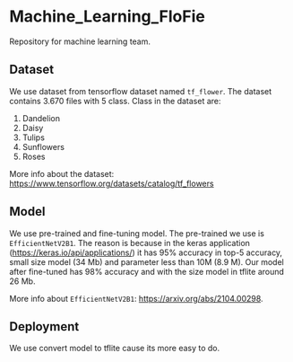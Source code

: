 # Machine_Learning_FloFie
Repository for machine learning team.

## Dataset
We use dataset from tensorflow dataset named `tf_flower`. The dataset contains 3.670 files with 5 class. Class in the dataset are:
1. Dandelion
2. Daisy
3. Tulips
4. Sunflowers
5. Roses

More info about the dataset: https://www.tensorflow.org/datasets/catalog/tf_flowers

## Model
We use pre-trained and fine-tuning model. The pre-trained we use is `EfficientNetV2B1`. The reason is because in the keras application (https://keras.io/api/applications/) it has 95% accuracy in top-5 accuracy, small size model (34 Mb) and parameter less than 10M (8.9 M). Our model after fine-tuned has 98% accuracy and with the size model in tflite around 26 Mb. 

More info about `EfficientNetV2B1`: https://arxiv.org/abs/2104.00298.

## Deployment
We use convert model to tflite cause its more easy to do.

